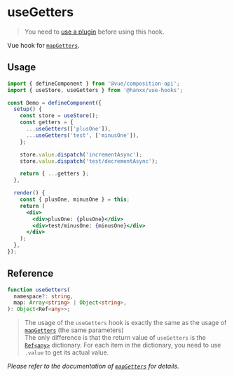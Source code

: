 # useGetters

> You need to [use a plugin](https://github.com/u3u/vue-hooks#usage) before using this hook.

Vue hook for [`mapGetters`](https://vuex.vuejs.org/api/#mapgetters).

## Usage

```jsx {8,9,15,19}
import { defineComponent } from '@vue/composition-api';
import { useStore, useGetters } from '@hanxx/vue-hooks';

const Demo = defineComponent({
  setup() {
    const store = useStore();
    const getters = {
      ...useGetters(['plusOne']),
      ...useGetters('test', ['minusOne']),
    };

    store.value.dispatch('incrementAsync');
    store.value.dispatch('test/decrementAsync');

    return { ...getters };
  },

  render() {
    const { plusOne, minusOne } = this;
    return (
      <div>
        <div>plusOne: {plusOne}</div>
        <div>test/minusOne: {minusOne}</div>
      </div>
    );
  },
});
```

## Reference

```typescript
function useGetters(
  namespace?: string,
  map: Array<string> | Object<string>,
): Object<Ref<any>>;
```

> The usage of the `useGetters` hook is exactly the same as the usage of [`mapGetters`](https://vuex.vuejs.org/api/#mapgetters) (the same parameters)  
> The only difference is that the return value of `useGetters` is the [`Ref<any>`](https://github.com/vuejs/composition-api/blob/a7a68bda5d32139c6cf05b45e385cf8d4ce86707/src/reactivity/ref.ts#L8-L10) dictionary. For each item in the dictionary, you need to use `.value` to get its actual value.

_Please refer to the documentation of [`mapGetters`](https://vuex.vuejs.org/api/#mapgetters) for details._
